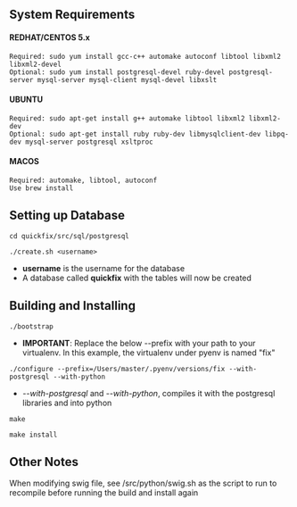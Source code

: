 ## System Requirements
#### REDHAT/CENTOS 5.x

    Required: sudo yum install gcc-c++ automake autoconf libtool libxml2 libxml2-devel
    Optional: sudo yum install postgresql-devel ruby-devel postgresql-server mysql-server mysql-client mysql-devel libxslt

#### UBUNTU

    Required: sudo apt-get install g++ automake libtool libxml2 libxml2-dev
    Optional: sudo apt-get install ruby ruby-dev libmysqlclient-dev libpq-dev mysql-server postgresql xsltproc

#### MACOS
    Required: automake, libtool, autoconf
    Use brew install

## Setting up Database
`cd quickfix/src/sql/postgresql`

`./create.sh <username>`

- **username** is the username for the database
- A database called **quickfix** with the tables will now be created

## Building and Installing
`./bootstrap`

- **IMPORTANT**: Replace the below --prefix with your path to your virtualenv. In this example, the virtualenv under pyenv is named "fix"

`./configure --prefix=/Users/master/.pyenv/versions/fix --with-postgresql --with-python`
- *--with-postgresql* and *--with-python*, compiles it with the postgresql libraries and into python

`make`

`make install`

## Other Notes
When modifying swig file, see /src/python/swig.sh as the script to run to recompile before running the build and install again
